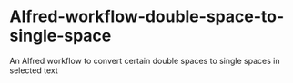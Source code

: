 # Alfred-workflow-double-space-to-single-space
An Alfred workflow to convert certain double spaces to single spaces in selected text
